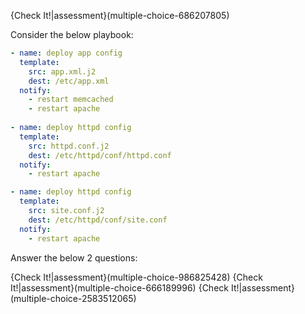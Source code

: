 {Check It!|assessment}(multiple-choice-686207805)


Consider the below playbook:

```yaml
- name: deploy app config
  template:
    src: app.xml.j2
    dest: /etc/app.xml
  notify:
    - restart memcached
    - restart apache
    
- name: deploy httpd config
  template:
    src: httpd.conf.j2
    dest: /etc/httpd/conf/httpd.conf
  notify:
    - restart apache

- name: deploy httpd config
  template:
    src: site.conf.j2
    dest: /etc/httpd/conf/site.conf
  notify:
    - restart apache
```

Answer the below 2 questions:



{Check It!|assessment}(multiple-choice-986825428)
{Check It!|assessment}(multiple-choice-666189996)
{Check It!|assessment}(multiple-choice-2583512065)
